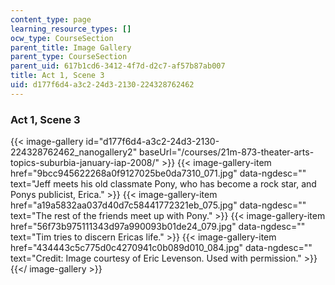 ```yaml
---
content_type: page
learning_resource_types: []
ocw_type: CourseSection
parent_title: Image Gallery
parent_type: CourseSection
parent_uid: 617b1cd6-3412-4f7d-d2c7-af57b87ab007
title: Act 1, Scene 3
uid: d177f6d4-a3c2-24d3-2130-224328762462
---
```


### Act 1, Scene 3
{{< image-gallery id="d177f6d4-a3c2-24d3-2130-224328762462_nanogallery2" baseUrl="/courses/21m-873-theater-arts-topics-suburbia-january-iap-2008/" >}}
{{< image-gallery-item href="9bcc945622268a0f9127025be0da7310_071.jpg" data-ngdesc="" text="Jeff meets his old classmate Pony, who has become a rock star, and Ponys publicist, Erica." >}}
{{< image-gallery-item href="a19a5832aa037d40d7c58441772321eb_075.jpg" data-ngdesc="" text="The rest of the friends meet up with Pony." >}}
{{< image-gallery-item href="56f73b975111343d97a990093b01de24_079.jpg" data-ngdesc="" text="Tim tries to discern Ericas life." >}}
{{< image-gallery-item href="434443c5c775d0c4270941c0b089d010_084.jpg" data-ngdesc="" text="Credit: Image courtesy of Eric Levenson. Used with permission." >}}
{{</ image-gallery >}}